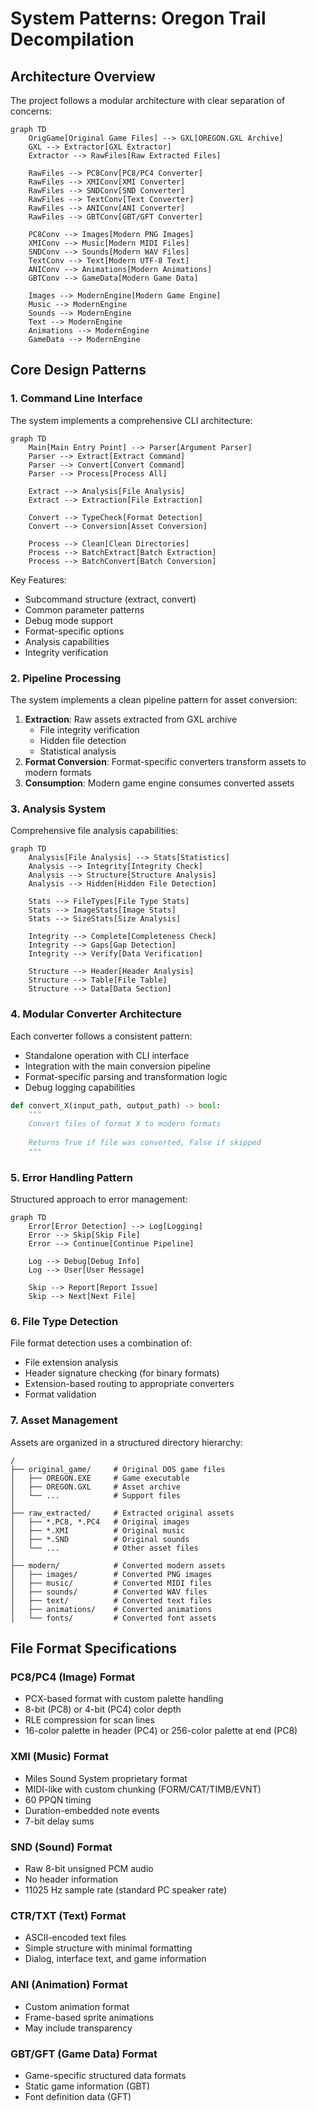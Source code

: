 # System Patterns: Oregon Trail Decompilation

## Architecture Overview

The project follows a modular architecture with clear separation of concerns:

```mermaid
graph TD
    OrigGame[Original Game Files] --> GXL[OREGON.GXL Archive]
    GXL --> Extractor[GXL Extractor]
    Extractor --> RawFiles[Raw Extracted Files]
    
    RawFiles --> PC8Conv[PC8/PC4 Converter]
    RawFiles --> XMIConv[XMI Converter]
    RawFiles --> SNDConv[SND Converter]
    RawFiles --> TextConv[Text Converter]
    RawFiles --> ANIConv[ANI Converter]
    RawFiles --> GBTConv[GBT/GFT Converter]
    
    PC8Conv --> Images[Modern PNG Images]
    XMIConv --> Music[Modern MIDI Files]
    SNDConv --> Sounds[Modern WAV Files]
    TextConv --> Text[Modern UTF-8 Text]
    ANIConv --> Animations[Modern Animations]
    GBTConv --> GameData[Modern Game Data]
    
    Images --> ModernEngine[Modern Game Engine]
    Music --> ModernEngine
    Sounds --> ModernEngine
    Text --> ModernEngine
    Animations --> ModernEngine
    GameData --> ModernEngine
```

## Core Design Patterns

### 1. Command Line Interface

The system implements a comprehensive CLI architecture:

```mermaid
graph TD
    Main[Main Entry Point] --> Parser[Argument Parser]
    Parser --> Extract[Extract Command]
    Parser --> Convert[Convert Command]
    Parser --> Process[Process All]
    
    Extract --> Analysis[File Analysis]
    Extract --> Extraction[File Extraction]
    
    Convert --> TypeCheck[Format Detection]
    Convert --> Conversion[Asset Conversion]
    
    Process --> Clean[Clean Directories]
    Process --> BatchExtract[Batch Extraction]
    Process --> BatchConvert[Batch Conversion]
```

Key Features:
- Subcommand structure (extract, convert)
- Common parameter patterns
- Debug mode support
- Format-specific options
- Analysis capabilities
- Integrity verification

### 2. Pipeline Processing

The system implements a clean pipeline pattern for asset conversion:
1. **Extraction**: Raw assets extracted from GXL archive
   - File integrity verification
   - Hidden file detection
   - Statistical analysis
2. **Format Conversion**: Format-specific converters transform assets to modern formats
3. **Consumption**: Modern game engine consumes converted assets

### 3. Analysis System

Comprehensive file analysis capabilities:
```mermaid
graph TD
    Analysis[File Analysis] --> Stats[Statistics]
    Analysis --> Integrity[Integrity Check]
    Analysis --> Structure[Structure Analysis]
    Analysis --> Hidden[Hidden File Detection]
    
    Stats --> FileTypes[File Type Stats]
    Stats --> ImageStats[Image Stats]
    Stats --> SizeStats[Size Analysis]
    
    Integrity --> Complete[Completeness Check]
    Integrity --> Gaps[Gap Detection]
    Integrity --> Verify[Data Verification]
    
    Structure --> Header[Header Analysis]
    Structure --> Table[File Table]
    Structure --> Data[Data Section]
```

### 4. Modular Converter Architecture

Each converter follows a consistent pattern:
- Standalone operation with CLI interface
- Integration with the main conversion pipeline
- Format-specific parsing and transformation logic
- Debug logging capabilities

```python
def convert_X(input_path, output_path) -> bool:
    """
    Convert files of format X to modern formats
    
    Returns True if file was converted, False if skipped
    """
```

### 5. Error Handling Pattern

Structured approach to error management:
```mermaid
graph TD
    Error[Error Detection] --> Log[Logging]
    Error --> Skip[Skip File]
    Error --> Continue[Continue Pipeline]
    
    Log --> Debug[Debug Info]
    Log --> User[User Message]
    
    Skip --> Report[Report Issue]
    Skip --> Next[Next File]
```

### 6. File Type Detection

File format detection uses a combination of:
- File extension analysis
- Header signature checking (for binary formats)
- Extension-based routing to appropriate converters
- Format validation

### 7. Asset Management

Assets are organized in a structured directory hierarchy:

```
/
├── original_game/     # Original DOS game files
│   ├── OREGON.EXE     # Game executable
│   ├── OREGON.GXL     # Asset archive
│   └── ...            # Support files
│
├── raw_extracted/     # Extracted original assets
│   ├── *.PC8, *.PC4   # Original images
│   ├── *.XMI          # Original music
│   ├── *.SND          # Original sounds
│   └── ...            # Other asset files
│
├── modern/            # Converted modern assets
│   ├── images/        # Converted PNG images
│   ├── music/         # Converted MIDI files
│   ├── sounds/        # Converted WAV files
│   ├── text/          # Converted text files
│   ├── animations/    # Converted animations
│   └── fonts/         # Converted font assets
```

## File Format Specifications

### PC8/PC4 (Image) Format

- PCX-based format with custom palette handling
- 8-bit (PC8) or 4-bit (PC4) color depth
- RLE compression for scan lines
- 16-color palette in header (PC4) or 256-color palette at end (PC8)

### XMI (Music) Format

- Miles Sound System proprietary format
- MIDI-like with custom chunking (FORM/CAT/TIMB/EVNT)
- 60 PPQN timing
- Duration-embedded note events
- 7-bit delay sums

### SND (Sound) Format

- Raw 8-bit unsigned PCM audio
- No header information
- 11025 Hz sample rate (standard PC speaker rate)

### CTR/TXT (Text) Format

- ASCII-encoded text files
- Simple structure with minimal formatting
- Dialog, interface text, and game information

### ANI (Animation) Format

- Custom animation format
- Frame-based sprite animations
- May include transparency

### GBT/GFT (Game Data) Format

- Game-specific structured data formats
- Static game information (GBT)
- Font definition data (GFT)
